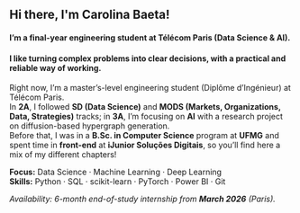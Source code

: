 ## Hi there, I'm Carolina Baeta!

#### I’m a final-year engineering student at Télécom Paris (Data Science & AI).  
#### I like turning complex problems into clear decisions, with a practical and reliable way of working.


Right now, I’m a master’s-level engineering student (Diplôme d’Ingénieur) at Télécom Paris.  
In **2A**, I followed **SD (Data Science)** and **MODS (Markets, Organizations, Data, Strategies)** tracks; 
in **3A**, I’m focusing on **AI** with a research project on diffusion-based hypergraph generation.  
Before that, I was in a **B.Sc. in Computer Science** program at **UFMG** and spent time in **front-end** at **iJunior Soluções Digitais**, so you’ll find here a mix of my different chapters!

**Focus:** Data Science · Machine Learning · Deep Learning  
**Skills:** Python · SQL · scikit-learn · PyTorch · Power BI · Git

*Availability: 6-month end-of-study internship from **March 2026** (Paris).*
